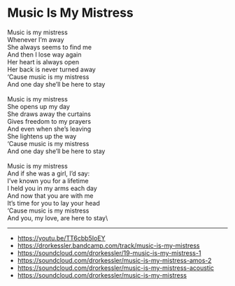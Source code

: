 # Music Is My Mistress

Music is my mistress\
Whenever I’m away\
She always seems to find me\
And then I lose way again\
Her heart is always open\
Her back is never turned away\
‘Cause music is my mistress\
And one day she’ll be here to stay\
\
Music is my mistress\
She opens up my day\
She draws away the curtains\
Gives freedom to my prayers\
And even when she’s leaving\
She lightens up the way\
‘Cause music is my mistress\
And one day she’ll be here to stay\
\
Music is my mistress\
And if she was a girl, I’d say:\
I’ve known you for a lifetime\
I held you in my arms each day\
And now that you are with me\
It’s time for you to lay your head\
‘Cause music is my mistress\
And you, my love, are here to stay\

---
- https://youtu.be/TT6cbb5IoEY
- https://drorkessler.bandcamp.com/track/music-is-my-mistress
- https://soundcloud.com/drorkessler/19-music-is-my-mistress-1
- https://soundcloud.com/drorkessler/music-is-my-mistress-amos-2
- https://soundcloud.com/drorkessler/music-is-my-mistress-acoustic
- https://soundcloud.com/drorkessler/music-is-my-mistress
